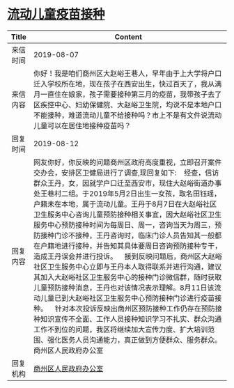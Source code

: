 # <a href="http://www.shangluo.gov.cn/zmhd/ldxxxx.jsp?urltype=leadermail.LeaderMailContentUrl&wbtreeid=1112&leadermailid=5395">流动儿童疫苗接种</a>
| Title |                                                                                                                                                                                                                                                           Content                                                                                                                                                                                                                                                            |
|:-----:|------------------------------------------------------------------------------------------------------------------------------------------------------------------------------------------------------------------------------------------------------------------------------------------------------------------------------------------------------------------------------------------------------------------------------------------------------------------------------------------------------------------------------|
| 来信时间  | 2019-08-07                                                                                                                                                                                                                                                                                                                                                                                                                                                                                                                   |
| 来信内容  | 你好！我是咱们商州区大赵峪王巷人，早年由于上大学将户口迁入学校所在地，现在孩子在西安出生，快过百天了，我从满月一直住在娘家，孩子需要接种第三月的疫苗，我带孩子去了区疾控中心、妇幼保健院、大赵峪卫生院，均说不是本地户口不能接种，难道流动儿童不给接种吗？市上不是有文件说流动儿童可以在居住地接种疫苗吗？                                                                                                                                                                                                                                                                                                                                                                        |
| 回复时间  | 2019-08-12                                                                                                                                                                                                                                                                                                                                                                                                                                                                                                                   |
| 回复内容  | 网友你好，你反映的问题商州区政府高度重视，立即召开案件交办会，安排区卫健局进行了调查,现回复如下:    经查，信访群众王丹，女，因就学户口迁至西安市，现住大赵峪街道办事处王巷村二组。于2019年5月2日出生一女孩，取名田钰瑶，户籍未在本地，属于流动儿童。王丹于8月7日在大赵峪社区卫生服务中心咨询儿童预防接种相关事宜，因大赵峪社区卫生服务中心预防接种时间为每周日、周一，咨询当天为周三，预防接种门诊不接种，王丹咨询时，临床门诊人员告知其一般都在户籍地进行接种，并告知其具体要周日咨询预防接种专干，造成王丹误会并进行投诉。    接到反映问题后，商州区大赵峪社区卫生服务中心立即与王丹本人取得联系并进行沟通，建议其加入大赵峪社区卫生服务中心的接种门诊微信群，随时获取儿童预防接种消息，王丹也对该情况表示理解。8月11日该流动儿童已到大赵峪社区卫生服务中心预防接种门诊进行疫苗接种。    针对本次投诉反映出商州区预防接种工作仍存在预防接种知识宣传不全面、工作人员接种知识学习不扎实、群众沟通工作不到位的问题，我区将继续加大宣传力度、扩大培训范围、强化医务人员沟通能力，真正做到方便群众、服务群众。商州区人民政府办公室 |
| 回复机构  | <a href="../../categories/agencies/商州区人民政府办公室.md">商州区人民政府办公室</a>                                                                                                                                                                                                                                                                                                                                                                                                                                                               |